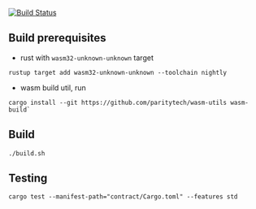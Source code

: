 [![Build Status](https://travis-ci.org/paritytech/pwasm-token-example.svg?branch=master)](https://travis-ci.org/paritytech/pwasm-token-example)
## Build prerequisites
- rust with `wasm32-unknown-unknown` target
```
rustup target add wasm32-unknown-unknown --toolchain nightly
```
- wasm build util, run
```
cargo install --git https://github.com/paritytech/wasm-utils wasm-build`
```
## Build
```
./build.sh
```
## Testing
```
cargo test --manifest-path="contract/Cargo.toml" --features std
```
